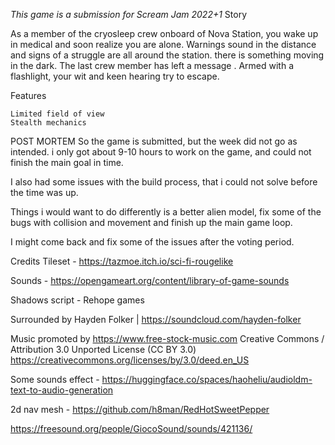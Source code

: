 *This game is a submission for Scream Jam 2022+1*
Story

As a member of the cryosleep crew onboard of Nova Station, you wake up in medical and soon realize you are alone. Warnings sound in the distance and signs of a struggle are all around the station. there is something moving in the dark. The last crew member has left a message . Armed with a flashlight, your wit and keen hearing try to escape.


Features

    Limited field of view
    Stealth mechanics

POST MORTEM
So the game is submitted, but the week did not go as intended. i only got about 9-10 hours to work on the game, and could not finish the main goal in time.

I also had some issues with the build process, that i could not solve before the time was up.

Things i would want to do differently is a better alien model, fix some of the bugs with collision and movement and finish up the main game loop.


I might come back and fix some of the issues after the voting period.

Credits
Tileset - https://tazmoe.itch.io/sci-fi-rougelike

Sounds - https://opengameart.org/content/library-of-game-sounds

Shadows script - Rehope games

Surrounded by Hayden Folker | https://soundcloud.com/hayden-folker

Music promoted by https://www.free-stock-music.com
Creative Commons / Attribution 3.0 Unported License (CC BY 3.0)
https://creativecommons.org/licenses/by/3.0/deed.en_US

Some sounds effect - https://huggingface.co/spaces/haoheliu/audioldm-text-to-audio-generation

2d nav mesh - https://github.com/h8man/RedHotSweetPepper

https://freesound.org/people/GiocoSound/sounds/421136/

